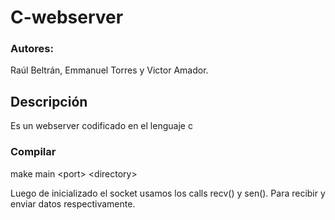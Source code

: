 # C-webserver

### Autores: 
Raúl Beltrán, Emmanuel Torres y Victor Amador.

## Descripción
Es un webserver codificado en el lenguaje c

### Compilar

make main \<port> \<directory> 

Luego de inicializado el socket usamos los calls recv() y sen(). Para recibir y enviar datos respectivamente.

